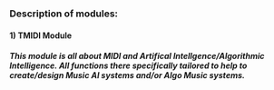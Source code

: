 ### Description of modules:

#### 1) TMIDI Module
##### This module is all about MIDI and Artifical Intellgence/Algorithmic Intelligence. All functions there specifically tailored to help to create/design Music AI systems and/or Algo Music systems.
